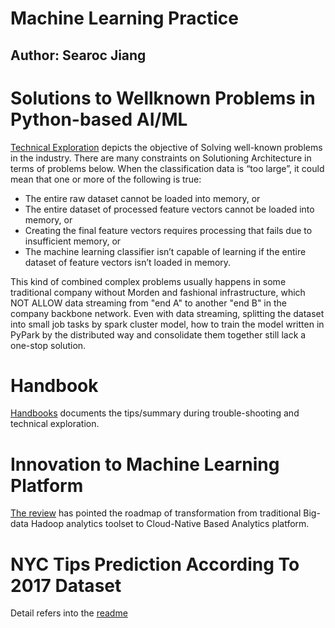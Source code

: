 # Machine Learning Practice

## Author: Searoc Jiang

# Solutions to Wellknown Problems in Python-based AI/ML 
[Technical Exploration](Solutions/readme.md) depicts the objective of Solving well-known problems in the industry. 
There are many constraints on Solutioning Architecture in terms of problems below. When the classification data is “too large”, it could mean that one or more of the following is true:

- The entire raw dataset cannot be loaded into memory, or
- The entire dataset of processed feature vectors cannot be loaded into memory, or
- Creating the final feature vectors requires processing that fails due to insufficient memory, or
- The machine learning classifier isn’t capable of learning if the entire dataset of feature vectors isn’t loaded in memory.

This kind of combined complex problems usually happens in some traditional company without Morden and fashional infrastructure, which NOT ALLOW data streaming from "end A" to another "end B" in the company backbone network.
Even with data streaming, splitting the dataset into small job tasks by spark cluster model, how to train the model written in PyPark by the distributed way and consolidate them together still lack a one-stop solution.

# Handbook
[Handbooks](handbook/readme.md) documents the tips/summary during trouble-shooting and technical exploration.

# Innovation to Machine Learning Platform
[The review](innovation/readme.md) has pointed the roadmap of transformation from traditional Big-data Hadoop analytics toolset to Cloud-Native Based Analytics platform.

# NYC Tips Prediction According To 2017 Dataset

Detail refers into the [readme](nyc_tips_2017/README.md)
